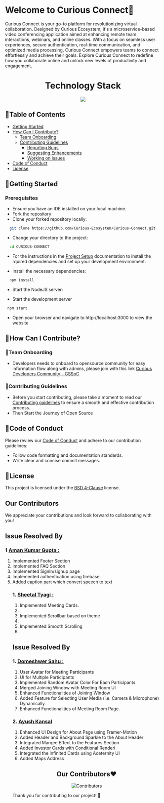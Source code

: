 # Welcome to Curious Connect🚀

Curious Connect is your go-to platform for revolutionizing virtual collaboration. Designed by Curious Ecosystem, it's a microservice-based video conferencing application aimed at enhancing remote team interactions, webinars, and online classes. With a focus on seamless user experiences, secure authentication, real-time communication, and optimized media processing, Curious Connect empowers teams to connect effortlessly and achieve their goals. Explore Curious Connect to redefine how you collaborate online and unlock new levels of productivity and engagement.

<h1 align = "center">Technology Stack</h1>
<p align="center">
  <a href="https://skillicons.dev">
    <img src="https://skillicons.dev/icons?i=git,html,tailwindcss,vite,mongodb,expressjs,react,nodejs,redis" />
  </a>
</p>

## 📑Table of Contents
- [Getting Started](#getting-started)
- [How Can I Contribute?](#how-can-i-contribute)
  - [Team Onboarding](#team-onboarding)
  - [Contributing Guidelines](#contributing-guidelines)
    - [Reporting Bugs](/CONTRIBUTING.md#bug-reporting)
    - [Suggesting Enhancements](/CONTRIBUTING.md#suggesting-enhancements)
    - [Working on Issues](/CONTRIBUTING.md#working-on-issues)
- [Code of Conduct](#code-of-conduct)
- [License](#license)

## 🚀Getting Started

### Prerequisites

- Ensure you have an IDE installed on your local machine.
- Fork the repository
- Clone your forked repository locally:
```bash
  git clone https://github.com/Curious-Ecosystem/Curious-Connect.git

```
- Change your directory to the project:
```bash
  cd CURIOUS-CONNECT

```

- For the instructions in the [Project Setup](docs/Project_Setup.md) documentation to install the rquired dependencies and set up your development environment.

- Install the necessary dependencies:
```bash
  npm install
```
- Start the NodeJS server:

- Start the development server
```bash
 npm start
 ```
- Open your browser and navigate to http://localhost:3000 to view the website
## 🤝How Can I Contribute?

### 🌟Team Onboarding
- Developers needs to onboard to opensource community for easy information flow along with admins, please join with this link  [Curious Developers Community - GSSoC ](https://chat.whatsapp.com/FR0sVnpsSvL4J4l56vLdBN)</br>

### 📜Contributing Guidelines

- Before you start contributing, please take a moment to read our [Contributing guidelines](./CONTRIBUTING.md) to ensure a smooth and effective contribution process.
- Then Start the Journey of Open Source

## 📝Code of Conduct

Please review our [Code of Conduct](./CODE_OF_CONDUCT.md) and adhere to our contribution guidelines:

- Follow code formatting and documentation standards.
- Write clear and concise commit messages.

## 📜License

This project is licensed under the [BSD 4-Clause](./LICENSE.md) license.

## Our Contributors
We appreciate your contributions and look forward to collaborating with you!

## Issue Resolved By

### 1 [Aman Kumar Gupta :](https://github.com/AmanGupta2626)

<ol>
<li>Implemented Footer Section </li>
<li>Implemented FAQ Section </li>
<li>Implemented Signin/signup page  </li>
<li>Implemented authentication using firebase </li>
<li>Added caption part which convert speech to text </li>

### 1. [Sheetal Tyagi :](https://github.com/Sheetal-04)

<ol>
<li>Implemented Meeting Cards.<li>
<li>Implemented Scrollbar based on theme<li>
<li>Implemented Smooth Scrolling<li>
</ol>

## Issue Resolved By 
### 1. [Domeshwer Sahu :](https://github.com/domesh-is-Coding) 
<ol>
    <li>User Avatar for Meeting Participants</li>
    <li>UI for Multiple Participants</li>
    <li>Implemented Random Avatar Color For Each Participants</li>
    <li>Merged Joining Window with Meeting Room UI</li>
    <li>Enhanced Functionalities of Joining Window</li>
    <li>Added Feature for Selecting User Media (i.e. Camera & Microphone) Dynamically.</li>
    <li>Enhanced Functionalities of Meeting Room Page.</li>
</ol>

### 2. [Ayush Kansal](https://github.com/ayush031)
<ol>
  <li>Enhanced UI Design for About Page using Framer-Motion</li>
  <li>Added Header and Background Sparkle to the About Header</li>
  <li>Integrated Marqee Effect to the Features Section</li>
  <li>Added Investor Cards with Conditional Renderi</li>
  <li>Integrated the Infinited Cards using Aceternity UI </li>
  <li>Added Maps Address </li>
</ol>
 
<h2 align = "center">Our Contributors❤️</h2>
<div align = "center">

 ![Contributors](https://contrib.rocks/image?repo=Curious-Ecosystem/Curious-Connect)
</div>
Thank you for contributing to our project! 🚀
